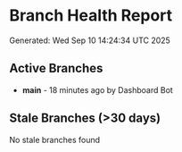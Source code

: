 # Branch Health Report
Generated: Wed Sep 10 14:24:34 UTC 2025

## Active Branches
- **main** - 18 minutes ago by Dashboard Bot

## Stale Branches (>30 days)
No stale branches found
